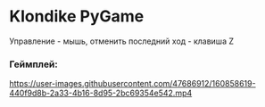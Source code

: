 # Klondike PyGame
Управление - мышь, отменить последний ход - клавиша Z

### Геймплей:
https://user-images.githubusercontent.com/47686912/160858619-440f9d8b-2a33-4b16-8d95-2bc69354e542.mp4
